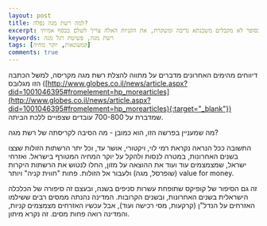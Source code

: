```yaml
---
layout: post
title: למה רשת מגה נפלה?
excerpt: התשובה ברורה - לקניות בסופר לא מקבלים משכנתא נדיבה ומשקרת, את הקניות האלה צריך לשלם בכסף אמיתי.
keywords: רשת מגה, פשיטת רגל מגה
tags: [קמעונאות, יוקר מחיה]
comments: true
---
```

דיווחים מהימים האחרונים מדברים על מתווה להצלת רשת מגה מקריסה, למשל הכתבה הזו מגלובס ([http://www.globes.co.il/news/article.aspx?did=1001046395#fromelement=hp_morearticles](http://www.globes.co.il/news/article.aspx?did=1001046395#fromelement=hp_morearticles){:target="_blank"}) שמדברת על 700-800 עובדים שצפויים ללכת הביתה.

מה שמעניין בפרשה הזו, הוא כמובן - מה הסיבה לקריסתה של רשת מגה?

התשובה ככל הנראה נקראת רמי לוי, ויקטורי, אושר עד, וכל יתר הרשתות הזולות שצצו בשנים האחרונות, במטרה לנסות ולהקל על יוקר המחיה המטורף בישראל. ואזרחי ישראל, שמצמצמים עוד ועוד את ההוצאה על מזון, החלו לנטוש את הרשתות היקרות (שופרסל, מגה) ולעבור אל הזולות. פחות "חווית קניה" ויותר value for money.

זה גם הסיפור של קופיקס שתופחת עשרות סניפים בשנה, ובעצם זה סיפורה של הכלכלה הישראלית בשנים האחרונות, ובשנים הקרובות. המדינה נהנתה ממסים רבים ששילמו האזרחים על הנדל"ן (קרקעות, מסי רכישה ועוד), אבל עכשיו האזרחים מצמצמים קניות, והמדינה רואה פחות מסים.
זה נקרא מיתון.
